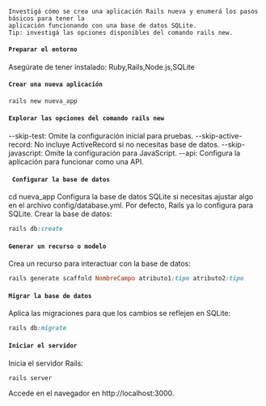 #### 
```
Investigá cómo se crea una aplicación Rails nueva y enumerá los pasos básicos para tener la
aplicación funcionando con una base de datos SQLite.
Tip: investigá las opciones disponibles del comando rails new.
```

#### ``` Preparar el entorno ```
Asegúrate de tener instalado:
Ruby,Rails,Node.js,SQLite

#### ``` Crear una nueva aplicación ```
```ruby
rails new nueva_app
```
#### ```Explorar las opciones del comando rails new```
--skip-test: Omite la configuración inicial para pruebas.
--skip-active-record: No incluye ActiveRecord si no necesitas base de datos.
--skip-javascript: Omite la configuración para JavaScript.
--api: Configura la aplicación para funcionar como una API.

#### ``` Configurar la base de datos```
cd nueva_app
Configura la base de datos SQLite si necesitas ajustar algo en el archivo config/database.yml.
Por defecto, Rails ya lo configura para SQLite.
Crear la base de datos:
```ruby
rails db:create
```

#### ```Generar un recurso o modelo```
Crea un recurso para interactuar con la base de datos:
```ruby
rails generate scaffold NombreCampo atributo1:tipo atributo2:tipo
```

#### ``` Migrar la base de datos ```
Aplica las migraciones para que los cambios se reflejen en SQLite:
```ruby
rails db:migrate
```

#### ```Iniciar el servidor```
Inicia el servidor Rails:
```ruby
rails server
```
Accede en el navegador en http://localhost:3000.



